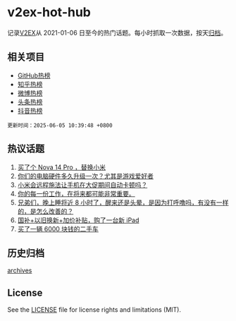 # v2ex-hot-hub

 记录[V2EX](https://www.v2ex.com/)从 2021-01-06 日至今的热门话题。每小时抓取一次数据，按天[归档](archives)。
 
 ## 相关项目

- [GitHub热榜](https://github.com/lonnyzhang423/github-hot-hub)
- [知乎热榜](https://github.com/lonnyzhang423/zhihu-hot-hub)
- [微博热榜](https://github.com/lonnyzhang423/weibo-hot-hub)
- [头条热榜](https://github.com/lonnyzhang423/toutiao-hot-hub)
- [抖音热榜](https://github.com/lonnyzhang423/douyin-hot-hub)


 `更新时间：2025-06-05 10:39:48 +0800`

## 热议话题

1. [买了个 Nova 14 Pro ，替换小米](https://www.v2ex.com/t/1136228)
1. [你们的电脑硬件多久升级一次？尤其是游戏爱好者](https://www.v2ex.com/t/1136229)
1. [小米会远程施法让手机在大促期间自动卡顿吗？](https://www.v2ex.com/t/1136290)
1. [你的每一份工作，在将来都可能非常重要。](https://www.v2ex.com/t/1136350)
1. [兄弟们，晚上睡将近 8 小时了，醒来还是头晕，是因为打呼噜吗，有没有一样的，是怎么改善的？](https://www.v2ex.com/t/1136430)
1. [国补+以旧换新+加价补贴，购了一台新 iPad](https://www.v2ex.com/t/1136285)
1. [买了一辆 6000 块钱的二手车](https://www.v2ex.com/t/1136307)

## 历史归档

[archives](archives)

## License

See the [LICENSE](LICENSE) file for license rights and limitations (MIT).
